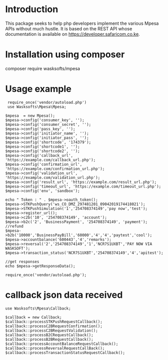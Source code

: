# Introduction

This package seeks to help php developers implement the various Mpesa APIs without much hustle. It is based on the REST API whose documentation is available on https://developer.safaricom.co.ke.

#  Installation using composer
composer require wasksofts/mpesa

#  Usage example

     require_once('vendor/autoload.php')
     use Wasksofts\Mpesa\Mpesa;

    $mpesa  = new Mpesa();
    $mpesa->config('consumer_key', '');
    $mpesa->config('consumer_secret', '');
    $mpesa->config('pass_key', '');
    $mpesa->config('initiator_name', '');
    $mpesa->config('initiator_pass', '');
    $mpesa->config('shortcode', '174379');
    $mpesa->config('shortcode1', '');
    $mpesa->config('shortcode2', '');
    $mpesa->config('callback_url', 'https://example.com/callback_url.php');
    $mpesa->config('confirmation_url', 'https://example.com/confirmation_url.php');
    $mpesa->config('validation_url', 'https://example.com/validation_url.php');
    $mpesa->config('result_url', 'https://example.com/result_url.php');
    $mpesa->config('timeout_url', 'https://example.com/timeout_url.php');
    $mpesa->config('env', 'sandbox');
    
    echo " Token : " . $mpesa->oauth_token();
    $mpesa->STKPushQuery('ws_CO_DMZ_297481201_09042019174418021');
    $mpesa->STKPushSimulation('1','254708374149','pay now','test');
    $mpesa->register_url(); 
    $mpesa->c2b('10', '254708374149', 'account');
    $mpesa->b2c('2', 'BusinessPayment', '254708374149', 'payment'); //refund
    $mpesa->b2b('10000','BusinessPayBill','60000','4','4','paytest','cool');
    $mpesa->accountbalance('600443','4','remarks');
    $mpesa->reversal('2','254708374149','1','NCR7S1UXBT','PAY NOW VIA WASKSOFT');
    $mpesa->transaction_status('NCR7S1UXBT','254708374149','4','apitest');
    
    //get responses
    echo $mpesa->getResponseData();
    
    require_once('vendor/autoload.php');
    
# callback json data received

    use Wasksofts\Mpesa\Callback;

    $callback = new Callback;
    $callback::processSTKPushRequestCallback();
    $callback::processC2BRequestConfirmation();
    $callback::processC2BRequestValidation();
    $callback::processB2CRequestCallback();
    $callback::processB2BRequestCallback();
    $callback::processAccountBalanceRequestCallback();
    $callback::processReversalRequestCallBack();
    $callback::processTransactionStatusRequestCallback();

    
    
